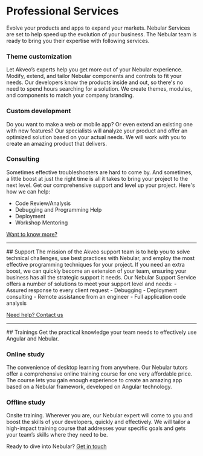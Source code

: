 # Professional Services
Evolve your products and apps to expand your markets. Nebular Services are set to help speed up the evolution of your business. 
The Nebular team is ready to bring you their expertise with following services.

### Theme customization
Let Akveo’s experts help you get more out of your Nebular experience. Modify, extend, and tailor Nebular components and controls to fit your needs. Our developers know the products inside and out, so there's no need to spend hours searching for a solution. We create themes, modules, and components to match your company branding.

### Custom development
Do you want to make a web or mobile app? Or even extend an existing one with new features?
Our specialists will analyze your product and offer an optimized solution based on your actual needs. We will work with you to create an amazing product that delivers.

### Consulting
Sometimes effective troubleshooters are hard to come by. And sometimes, a little boost at just the right time is all it takes to bring your project to the next level. Get our comprehensive support and level up your project. Here's how we can help:
- Code Review/Analysis 
- Debugging and Programming Help
- Deployment 
- Workshop Mentoring
 
<a href="mailto:support@akveo.com?subject=Nebular services consulting request">Want to know more?</a>

<hr>
## Support
The mission of the Akveo support team is to help you to solve technical challenges, use best practices with Nebular, and employ the most effective programming techniques for your project. If you need an extra boost, we can quickly become an extension of your team, ensuring your business has all the strategic support it needs. Our Nebular Support Service offers a number of solutions to meet your support level and needs:
- Assured response to every client request
- Debugging
- Deployment consulting
- Remote assistance from an engineer 
- Full application code analysis 

<a href="mailto:support@akveo.com?subject=Nebular services support request">Need help? Contact us</a>


<hr>
## Trainings
Get the practical knowledge your team needs to effectively use Angular and Nebular. 
 
### Online study
The convenience of desktop learning from anywhere. Our Nebular tutors offer a comprehensive online training course for one very affordable price. The course lets you gain enough experience to create an amazing app based on a Nebular framework, developed on Angular technology.

### Offline study
Onsite training. Wherever you are, our Nebular expert will come to you and boost the skills of your developers, quickly and effectively. We will tailor a high-impact training course that addresses your specific goals and gets your team’s skills where they need to be.

Ready to dive into Nebular? <a href="mailto:support@akveo.com?subject=Nebular services trainings request">Get in touch</a>
